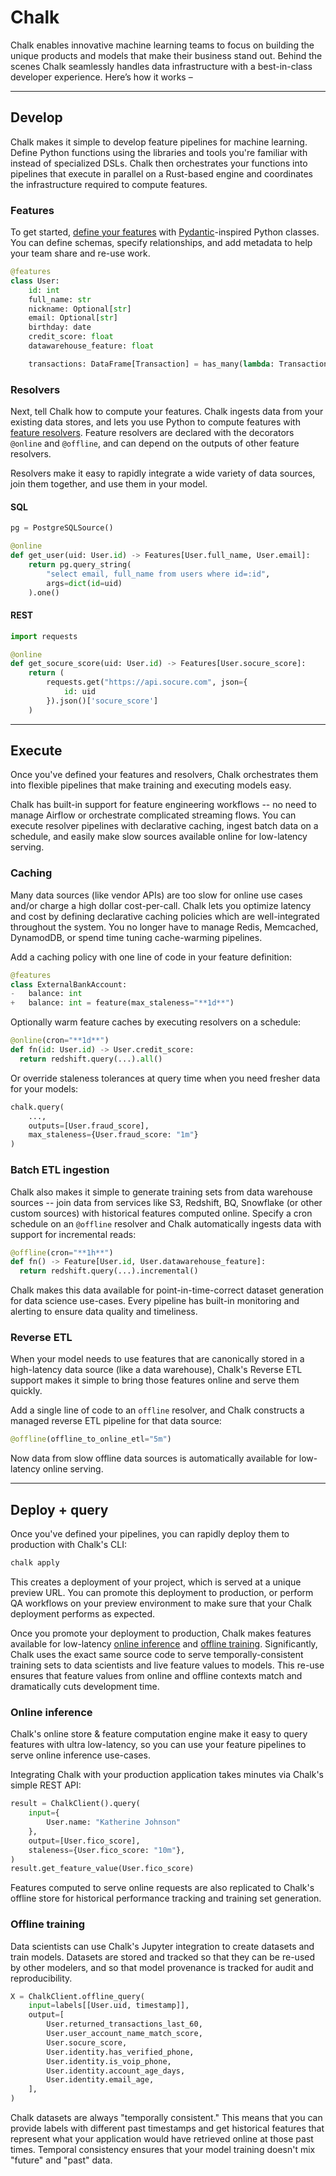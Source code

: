 # Chalk

Chalk enables innovative machine learning teams to focus on building
the unique products and models that make their business stand out.
Behind the scenes Chalk seamlessly handles data infrastructure with
a best-in-class developer experience. Here’s how it works –

---

## Develop

Chalk makes it simple to develop feature pipelines for machine
learning. Define Python functions using the libraries and tools you're
familiar with instead of specialized DSLs. Chalk then orchestrates
your functions into pipelines that execute in parallel on a Rust-based
engine and coordinates the infrastructure required to compute
features.

### Features

To get started, [define your features](/docs/features) with
[Pydantic](https://pydantic-docs.helpmanual.io/)-inspired Python classes.
You can define schemas, specify relationships, and add metadata
to help your team share and re-use work.

```py
@features
class User:
    id: int
    full_name: str
    nickname: Optional[str]
    email: Optional[str]
    birthday: date
    credit_score: float
    datawarehouse_feature: float

    transactions: DataFrame[Transaction] = has_many(lambda: Transaction.user_id == User.id)
```

### Resolvers

Next, tell Chalk how to compute your features.
Chalk ingests data from your existing data stores,
and lets you use Python to compute features with
[feature resolvers](/docs/resolver-overview).
Feature resolvers are declared with the decorators `@online` and
`@offline`, and can depend on the outputs of other feature resolvers.

Resolvers make it easy to rapidly integrate a wide variety of data
sources, join them together, and use them in your model.

#### SQL

```python
pg = PostgreSQLSource()

@online
def get_user(uid: User.id) -> Features[User.full_name, User.email]:
    return pg.query_string(
        "select email, full_name from users where id=:id",
        args=dict(id=uid)
    ).one()
```

#### REST

```python
import requests

@online
def get_socure_score(uid: User.id) -> Features[User.socure_score]:
    return (
        requests.get("https://api.socure.com", json={
            id: uid
        }).json()['socure_score']
    )
```

---

## Execute

Once you've defined your features and resolvers, Chalk orchestrates
them into flexible pipelines that make training and executing models easy.

Chalk has built-in support for feature engineering workflows --
no need to manage Airflow or orchestrate complicated streaming flows.
You can execute resolver pipelines with declarative caching,
ingest batch data on a schedule, and easily make slow sources
available online for low-latency serving.

### Caching

Many data sources (like vendor APIs) are too slow for online use cases
and/or charge a high dollar cost-per-call. Chalk lets you optimize latency
and cost by defining declarative caching policies which are well-integrated
throughout the system. You no longer have to manage Redis, Memcached, DynamodDB,
or spend time tuning cache-warming pipelines.

Add a caching policy with one line of code in your feature definition:

```python
@features
class ExternalBankAccount:
-   balance: int
+   balance: int = feature(max_staleness="**1d**")
```

Optionally warm feature caches by executing resolvers on a schedule:

```py
@online(cron="**1d**")
def fn(id: User.id) -> User.credit_score:
  return redshift.query(...).all()
```

Or override staleness tolerances at query time when you need fresher
data for your models:

```py
chalk.query(
    ...,
    outputs=[User.fraud_score],
    max_staleness={User.fraud_score: "1m"}
)
```

### Batch ETL ingestion

Chalk also makes it simple to generate training sets from data warehouse
sources -- join data from services like S3, Redshift, BQ, Snowflake
(or other custom sources) with historical features computed online.
Specify a cron schedule on an `@offline` resolver and Chalk automatically ingests
data with support for incremental reads:

```py
@offline(cron="**1h**")
def fn() -> Feature[User.id, User.datawarehouse_feature]:
  return redshift.query(...).incremental()
```

Chalk makes this data available for point-in-time-correct dataset
generation for data science use-cases. Every pipeline has built-in
monitoring and alerting to ensure data quality and timeliness.

### Reverse ETL

When your model needs to use features that are canonically stored in
a high-latency data source (like a data warehouse), Chalk's Reverse
ETL support makes it simple to bring those features online and serve
them quickly.

Add a single line of code to an `offline` resolver, and Chalk constructs
a managed reverse ETL pipeline for that data source:

```py
@offline(offline_to_online_etl="5m")
```

Now data from slow offline data sources is automatically available for
low-latency online serving.

---

## Deploy + query

Once you've defined your pipelines, you can rapidly deploy them to
production with Chalk's CLI:

```bash
chalk apply
```

This creates a deployment of your project, which is served at a unique
preview URL. You can promote this deployment to production, or
perform QA workflows on your preview environment to make sure that
your Chalk deployment performs as expected.

Once you promote your deployment to production, Chalk makes features
available for low-latency [online inference](/docs/query-basics) and
[offline training](/docs/training-client). Significantly, Chalk uses
the exact same source code to serve temporally-consistent training
sets to data scientists and live feature values to models. This re-use
ensures that feature values from online and offline contexts match and
dramatically cuts development time.

### Online inference

Chalk's online store & feature computation engine make it easy to query
features with ultra low-latency, so you can use your feature pipelines
to serve online inference use-cases.

Integrating Chalk with your production application takes minutes via
Chalk's simple REST API:

```python
result = ChalkClient().query(
    input={
        User.name: "Katherine Johnson"
    },
    output=[User.fico_score],
    staleness={User.fico_score: "10m"},
)
result.get_feature_value(User.fico_score)
```

Features computed to serve online requests are also replicated to Chalk's
offline store for historical performance tracking and training set generation.

### Offline training

Data scientists can use Chalk's Jupyter integration to create datasets
and train models. Datasets are stored and tracked so that they can be
re-used by other modelers, and so that model provenance is tracked for
audit and reproducibility.

```python
X = ChalkClient.offline_query(
    input=labels[[User.uid, timestamp]],
    output=[
        User.returned_transactions_last_60,
        User.user_account_name_match_score,
        User.socure_score,
        User.identity.has_verified_phone,
        User.identity.is_voip_phone,
        User.identity.account_age_days,
        User.identity.email_age,
    ],
)
```

Chalk datasets are always "temporally consistent."
This means that you can provide labels with different past timestamps and
get historical features that represent what your application would have
retrieved online at those past times. Temporal consistency ensures that
your model training doesn't mix "future" and "past" data.
